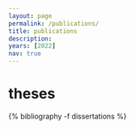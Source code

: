 ```yaml
---
layout: page
permalink: /publications/
title: publications
description: 
years: [2022]
nav: true
---
```


<div class="publications">

<h1 class="year" id="dissertations">theses</h1>
{% bibliography -f dissertations %}

</div>
